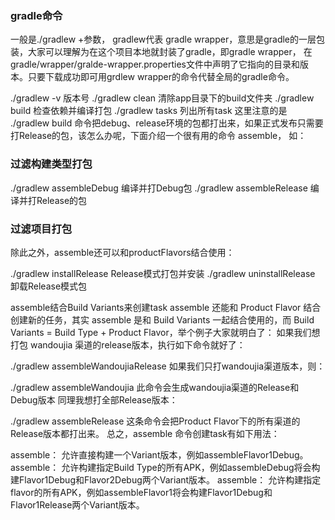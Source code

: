### gradle命令 

一般是./gradlew +参数， gradlew代表 gradle wrapper，意思是gradle的一层包装，大家可以理解为在这个项目本地就封装了gradle，即gradle wrapper， 在gradle/wrapper/gralde-wrapper.properties文件中声明了它指向的目录和版本。只要下载成功即可用grdlew wrapper的命令代替全局的gradle命令。

./gradlew -v 版本号
./gradlew clean 清除app目录下的build文件夹
./gradlew build 检查依赖并编译打包
./gradlew tasks 列出所有task
这里注意的是 ./gradlew build 命令把debug、release环境的包都打出来，如果正式发布只需要打Release的包，该怎么办呢，下面介绍一个很有用的命令 assemble， 如：

### 过滤构建类型打包
./gradlew assembleDebug 编译并打Debug包
./gradlew assembleRelease 编译并打Release的包

### 过滤项目打包

除此之外，assemble还可以和productFlavors结合使用：

./gradlew installRelease Release模式打包并安装
./gradlew uninstallRelease 卸载Release模式包


assemble结合Build Variants来创建task
assemble 还能和 Product Flavor 结合创建新的任务，其实 assemble 是和 Build Variants 一起结合使用的，而 Build Variants = Build Type + Product Flavor，举个例子大家就明白了： 
如果我们想打包 wandoujia 渠道的release版本，执行如下命令就好了：

./gradlew assembleWandoujiaRelease
如果我们只打wandoujia渠道版本，则：

./gradlew assembleWandoujia
此命令会生成wandoujia渠道的Release和Debug版本 
同理我想打全部Release版本：

./gradlew assembleRelease
这条命令会把Product Flavor下的所有渠道的Release版本都打出来。 
总之，assemble 命令创建task有如下用法：

assemble<Variant Name>： 允许直接构建一个Variant版本，例如assembleFlavor1Debug。
assemble<Build Type Name>： 允许构建指定Build Type的所有APK，例如assembleDebug将会构建Flavor1Debug和Flavor2Debug两个Variant版本。
assemble<Product Flavor Name>： 允许构建指定flavor的所有APK，例如assembleFlavor1将会构建Flavor1Debug和Flavor1Release两个Variant版本。